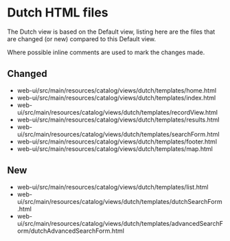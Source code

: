 # Dutch HTML files

The Dutch view is based on the Default view, listing here are the files that are changed (or new) compared to this Default view.

Where possible inline comments are used to mark the changes made.

## Changed

- web-ui/src/main/resources/catalog/views/dutch/templates/home.html
- web-ui/src/main/resources/catalog/views/dutch/templates/index.html
- web-ui/src/main/resources/catalog/views/dutch/templates/recordView.html
- web-ui/src/main/resources/catalog/views/dutch/templates/results.html
- web-ui/src/main/resources/catalog/views/dutch/templates/searchForm.html
- web-ui/src/main/resources/catalog/views/dutch/templates/footer.html
- web-ui/src/main/resources/catalog/views/dutch/templates/map.html

## New

- web-ui/src/main/resources/catalog/views/dutch/templates/list.html
- web-ui/src/main/resources/catalog/views/dutch/templates/dutchSearchForm.html
- web-ui/src/main/resources/catalog/views/dutch/templates/advancedSearchForm/dutchAdvancedSearchForm.html
